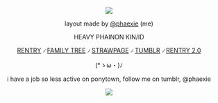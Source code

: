 <div align="center">

![](https://64.media.tumblr.com/cf7591cab880c3e28513b1d06c5b2fe3/a3b8cd28809a7403-3d/s1280x1920/bd0240029f113ca89721507209302fe0f2951a3b.gifv)

layout made by [@phaexie](https://www.tumblr.com/phaexie/787724143817850881/𝐌𝐘-𝐒𝐀𝐕𝐈𝐎𝐔𝐑) (me)

HEAVY PHAINON KIN/ID

[RENTRY](https://rentry.co/phaexie) ৴ [FAMILY TREE](https://rentry.co/HoHfamilytree) ৴ [STRAWPAGE](https://argentilover.straw.page) ৴ [TUMBLR](https://www.tumblr.com/phaexie) ৴ [RENTRY 2.0](https://rentry.co/DEVIOUS-COOKIES)


 (*ゝω・)ﾉ


i have a job so less active on ponytown, follow me on tumblr, @phaexie

![](https://files.catbox.moe/4bcbuy.png)

